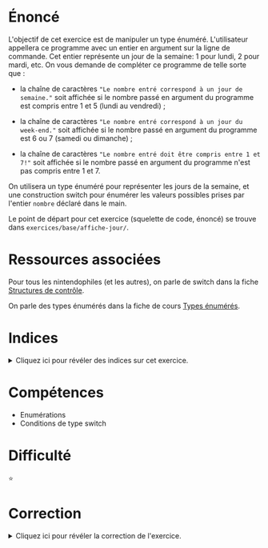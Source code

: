 # Énoncé

L'objectif de cet exercice est de manipuler un type
énuméré. L'utilisateur appellera ce programme avec un entier en
argument sur la ligne de commande. Cet entier représente un jour de
la semaine: 1 pour lundi, 2 pour mardi, etc. On vous demande de
compléter ce programme de telle sorte que :

  - la chaîne de caractères `"Le nombre entré correspond à un jour de
  semaine."` soit affichée si le nombre passé en argument du programme
  est compris entre 1 et 5 (lundi au vendredi) ;

  - la chaîne de caractères `"Le nombre entré correspond à un jour du
  week-end."` soit affichée si le nombre passé en argument du programme
  est 6 ou 7 (samedi ou dimanche) ;

  - la chaîne de caractères `"Le nombre entré doit être compris entre 1
  et 7!"` soit affichée si le nombre passé en argument du programme
  n'est pas compris entre 1 et 7.

On utilisera un type énuméré pour représenter les jours de la
semaine, et une construction switch pour énumérer les valeurs
possibles prises par l'entier `nombre` déclaré dans le main.

Le point de départ pour cet exercice (squelette de code, énoncé) se
trouve dans `exercices/base/affiche-jour/`.

# Ressources associées

Pour tous les nintendophiles (et les autres), on parle de switch dans la fiche [Structures de contrôle](http://formationc.pages.ensimag.fr/prepa/prof/kit/ctrl/).

On parle des types énumérés dans la fiche de cours [Types énumérés](http://formationc.pages.ensimag.fr/prepa/prof/papl/enum).

# Indices

<details>
<summary>Cliquez ici pour révéler des indices sur cet exercice.</summary>
<br>

* `enum` permet de déclarer un type énuméré (voir section 6.14 du poly,
  page 128) ;
* la syntaxe du `switch` est détaillée en section 3.15.1 page 57 du
  poly.

</details>

# Compétences

* Enumérations
* Conditions de type switch

# Difficulté

:star:
# Correction

<details>
<summary>Cliquez ici pour révéler la correction de l'exercice.</summary>
#### Corrigé du fichier Makefile

```make
CC=gcc
CFLAGS=-std=c99 -Wall -Wextra -g

all: affiche-jour

.PHONY: clean check

check:
	make -C tests/ check

clean:
	rm -f *~ *.o affiche-jour

```

#### Corrigé du fichier affiche-jour.c

```c
#include <stdlib.h>
#include <stdio.h>

enum jour {
    lundi = 1,
    mardi,
    mercredi,
    jeudi,
    vendredi,
    samedi,
    dimanche
};

int main(int argc, char** argv) {
    /* Affiche un message d'erreur si l'utilisateur oublie l'argument
       à passer en ligne de commandes. */
    if (argc < 2) {
        fprintf(stderr, "Usage: %s nombre\n", argv[0]);
        exit(EXIT_FAILURE);
    }

    /* Convertit l'argument passé par l'utilisateur en entier. */
    enum jour nombre = atoi(argv[1]);

    /* On énumère les valeurs possibles prises par la variable
       nombre. */
    switch (nombre) {
        case lundi:
        case mardi:
        case mercredi:
        case jeudi:
        case vendredi:
            /* Notez l’enchaînement de constructions 'case' ici : cela
               signifie qu'on effectue la même opération si la valeur de
               'nombre' est égale à lundi, mardi, mercredi, jeudi ou
               vendredi. */
            printf("Le nombre entré correspond à un jour de semaine.\n");
            /* break permet de sortir du switch. */
            break;
        case samedi:
        case dimanche:
            /* Même astuce pour samedi et dimanche. */
            printf("Le nombre entré correspond à un jour du week-end.\n");
            break;
        default:
            /* On tombe ici si la valeur de 'nombre' ne correspond à
               aucun des cas énumérés ci-dessus. */
            printf("Le nombre entré doit être compris entre 1 et 7!\n");
            /* Pas besoin de break ici, puisqu'on sort du switch tout de
               suite après. */
    }
    return EXIT_SUCCESS;
}

```


</details>
